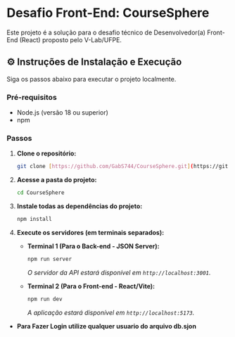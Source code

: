 # Desafio Front-End: CourseSphere

Este projeto é a solução para o desafio técnico de Desenvolvedor(a) Front-End (React) proposto pelo V-Lab/UFPE.

## ⚙️ Instruções de Instalação e Execução

Siga os passos abaixo para executar o projeto localmente.

### Pré-requisitos
* Node.js (versão 18 ou superior)
* npm

### Passos

1.  **Clone o repositório:**
    ```bash
    git clone [https://github.com/GabS744/CourseSphere.git](https://github.com/GabS744/CourseSphere.git)
    ```

2.  **Acesse a pasta do projeto:**
    ```bash
    cd CourseSphere
    ```

3.  **Instale todas as dependências do projeto:**
    ```bash
    npm install
    ```

4.  **Execute os servidores (em terminais separados):**

    * **Terminal 1 (Para o Back-end - JSON Server):**
        ```bash
        npm run server
        ```
        *O servidor da API estará disponível em `http://localhost:3001`.*

    * **Terminal 2 (Para o Front-end - React/Vite):**
        ```bash
        npm run dev
        ```
        *A aplicação estará disponível em `http://localhost:5173`.*

  * **Para Fazer Login utilize qualquer usuario do arquivo db.sjon**

